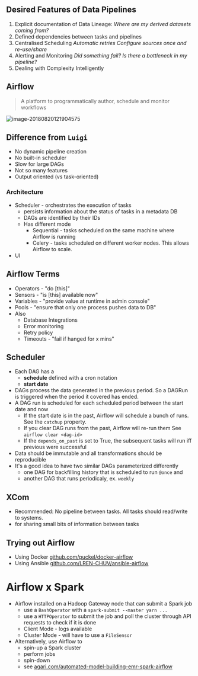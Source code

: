 



## Desired Features of Data Pipelines

1. Explicit documentation of Data Lineage: 
   *Where are my derived datasets coming from?*
2. Defined dependencies between tasks and pipelines
3. Centralised Scheduling
   *Automatic retries*
   *Configure sources once and re-use/share*
4. Alerting and Monitoring
   *Did something fail?*
   *Is there a bottleneck in my pipeline?*
5. Dealing with Complexity Intelligently

## Airflow 

> A platform to programmatically author, schedule and monitor workflows

![image-20180820121904575](/var/folders/kv/l02c_chn7tqd9cmrvyms7vy4bfc09j/T/abnerworks.Typora/image-20180820121904575.png)



## Difference from `Luigi` 

- No dynamic pipeline creation
- No built-in scheduler
- Slow for large DAGs
- Not so many features
- Output oriented (vs task-oriented)

### Architecture

- Scheduler - orchestrates the execution of tasks
  - persists information about the status of tasks in a metadata DB
  - DAGs are identified by their IDs
  - Has different mode
    - Sequential - tasks scheduled on the same machine where Airflow is running
    - Celery - tasks scheduled on different worker nodes. 
      This allows Airflow to scale.
- UI



## Airflow Terms

- Operators - "do [this]"
- Sensors - "is [this] available now"
- Variables - "provide value at runtime in admin console"
- Pools - "ensure that only one process pushes data to DB"
- Also
  - Database Integrations
  - Error monitoring
  - Retry policy
  - Timeouts - "fail if hanged for x mins"

## Scheduler

- Each DAG has a
  - **schedule** defined with a cron notation 
  - **start date**
- DAGs process the data generated in the previous period. So a DAGRun is triggered when the period it covered has ended. 
- A DAG run is scheduled for each scheduled period between the start date and now
  - If the start date is in the past, Airflow will schedule a bunch of runs. See the `catchup` property.
  -  If you clear DAG runs from the past, Airflow will re-run them
    See `airflow clear <dag-id>`
  - If the `depends_on_past` is set to True, the subsequent tasks will run iff previous were successful
- Data should be immutable and all transformations should be reproducible 
- It's a good idea to have two similar DAGs parameterized differently
  - one DAG for backfilling history that is scheduled to run `@once` and 
  - another DAG that runs periodicaly, ex. `weekly`

## XCom

- Recommended: No pipeline between tasks. All tasks should read/write to systems.
- for sharing small bits of information between tasks

## Trying out Airflow

- Using Docker [github.com/puckel/docker-airflow](github.com/puckel/docker-airflow)
- Using Ansible [github.com/LREN-CHUV/ansible-airflow](github.com/LREN-CHUV/ansible-airflow)



# Airflow x Spark

- Airflow installed on a Hadoop Gateway node that can submit a Spark job 
  - use a `BashOperator` with a `spark-submit --master yarn ...`
  - use a `HTTPOperator` to submit the job and poll the cluster through API requests to check if it is done
  - Client Mode - logs available
  - Cluster Mode - will have to use a `FileSensor`
- Alternatively, use Airflow to 
  - spin-up a Spark cluster
  - perform jobs
  - spin-down
  - see [agari.com/automated-model-building-emr-spark-airflow](agari.com/automated-model-building-emr-spark-airflow)

